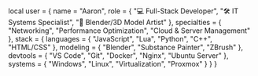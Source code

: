 local user = {
    name = "Aaron",
    role = {
        "💻 Full-Stack Developer",
        "🛠️ IT Systems Specialist",
        "🧊 Blender/3D Model Artist"
    },
    specialties = {
        "Networking",
        "Performance Optimization",
        "Cloud & Server Management"
    },
    stack = {
        languages = { "JavaScript", "Lua", "Python", "C++", "HTML/CSS" },
        modeling = { "Blender", "Substance Painter", "ZBrush" },
        devtools = { "VS Code", "Git", "Docker", "Nginx", "Ubuntu Server" },
        systems = { "Windows", "Linux", "Virtualization", "Proxmox" }
    }
}
